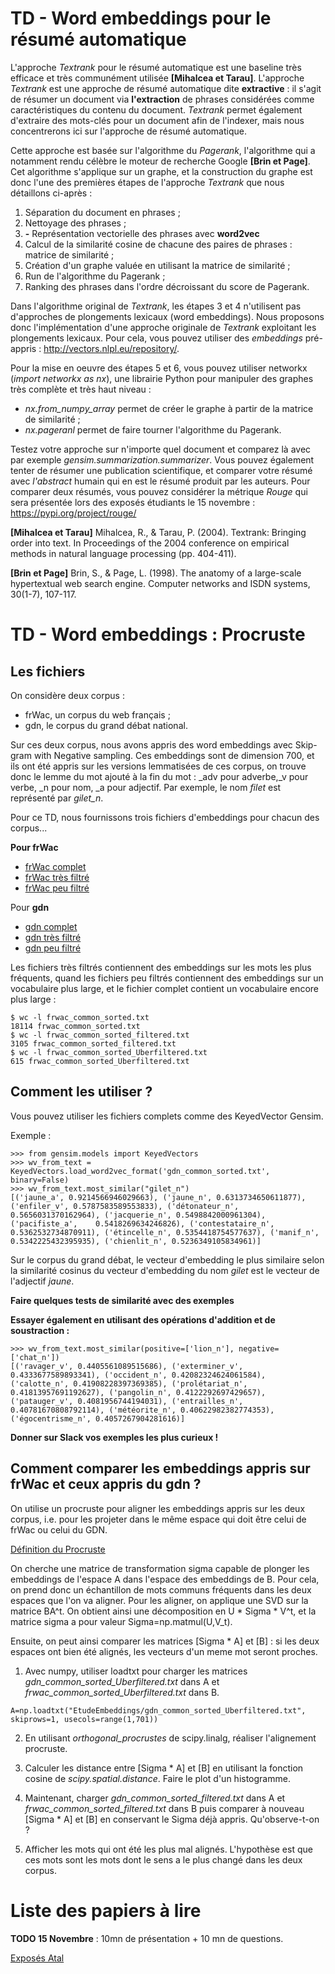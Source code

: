 # TD - Word embeddings pour le résumé automatique

L'approche *Textrank* pour le résumé automatique est une baseline très efficace et très communément utilisée **[Mihalcea et Tarau]**. L'approche *Textrank* est une approche de résumé automatique dite **extractive** : il s'agit de résumer un document via **l'extraction** de phrases considérées comme caractéristiques du contenu du document. *Textrank* permet également d'extraire des mots-clés pour un document afin de l'indexer, mais nous concentrerons ici sur l'approche de résumé automatique.
 
Cette approche est basée sur l'algorithme du *Pagerank*, l'algorithme qui a notamment rendu célèbre le moteur de recherche Google **[Brin et Page]**. Cet algorithme s'applique sur un graphe, et la construction du graphe est donc l'une des premières étapes de l'approche *Textrank* que nous détaillons ci-après : 
1. Séparation du document en phrases ;
2. Nettoyage des phrases ;
3. **-** Représentation vectorielle des phrases avec **word2vec**
4. Calcul de la similarité cosine de chacune des paires de phrases : matrice de similarité ;
5. Création d'un graphe valuée en utilisant la matrice de similarité ;
6. Run de l'algorithme du Pagerank ;
7. Ranking des phrases dans l'ordre décroissant du score de Pagerank.

Dans l'algorithme original de *Textrank*, les étapes 3 et 4 n'utilisent pas d'approches de plongements lexicaux (word embeddings). Nous proposons donc l'implémentation d'une approche originale de *Textrank* exploitant les plongements lexicaux. Pour cela, vous pouvez utiliser des *embeddings* pré-appris : http://vectors.nlpl.eu/repository/.

Pour la mise en oeuvre des étapes 5 et 6, vous pouvez utiliser networkx (*import networkx as nx*), une librairie Python pour manipuler des graphes très complète et très haut niveau :
- *nx.from_numpy_array* permet de créer le graphe à partir de la matrice de similarité ;
- *nx.pageranl* permet de faire tourner l'algorithme du Pagerank.

Testez votre approche sur n'importe quel document et comparez là avec par exemple *gensim.summarization.summarizer*. Vous pouvez également tenter de résumer une publication scientifique, et comparer votre résumé avec *l'abstract* humain qui en est le résumé produit par les auteurs. Pour comparer deux résumés, vous pouvez considérer la métrique *Rouge* qui sera présentée lors des exposés étudiants le 15 novembre : https://pypi.org/project/rouge/


**[Mihalcea et Tarau]** Mihalcea, R., & Tarau, P. (2004). Textrank: Bringing order into text. In Proceedings of the 2004 conference on empirical methods in natural language processing (pp. 404-411).

**[Brin et Page]** Brin, S., & Page, L. (1998). The anatomy of a large-scale hypertextual web search engine. Computer networks and ISDN systems, 30(1-7), 107-117.

# TD - Word embeddings : Procruste 

## Les fichiers

On considère deux corpus : 
- frWac, un corpus du web français ;
- gdn, le corpus du grand débat national.

Sur ces deux corpus, nous avons appris des word embeddings avec Skip-gram with Negative sampling. Ces embeddings sont de dimension 700, et ils ont été appris sur les versions lemmatisées de ces corpus, on trouve donc le lemme du mot ajouté à la fin du mot :
\_adv pour adverbe,\_v pour verbe, \_n pour nom, \_a pour adjectif. Par exemple, le nom *filet* est représenté par *gilet_n*.

Pour ce TD, nous fournissons trois fichiers d'embeddings pour chacun des corpus...

**Pour frWac**
- [frWac complet](frwac_common_sorted.zip)
- [frWac très filtré](frwac_common_sorted_Uberfiltered.txt)
- [frWac peu filtré](frwac_common_sorted_filtered.txt)

Pour **gdn**
- [gdn complet](gdn_common_sorted.zip)
- [gdn très filtré](gdn_common_sorted_Uberfiltered.txt)
- [gdn peu filtré](gdn_common_sorted_filtered.txt)

Les fichiers très filtrés contiennent des embeddings sur les mots les plus fréquents, quand les fichiers peu filtrés contiennent des embeddings sur un vocabulaire plus large, et le fichier complet contient un vocabulaire encore plus large : 
```
$ wc -l frwac_common_sorted.txt 
18114 frwac_common_sorted.txt
$ wc -l frwac_common_sorted_filtered.txt 
3105 frwac_common_sorted_filtered.txt
$ wc -l frwac_common_sorted_Uberfiltered.txt 
615 frwac_common_sorted_Uberfiltered.txt
```

## Comment les utiliser ?

Vous pouvez utiliser les fichiers complets comme des KeyedVector Gensim.

Exemple : 
```
>>> from gensim.models import KeyedVectors
>>> wv_from_text = KeyedVectors.load_word2vec_format('gdn_common_sorted.txt', binary=False)
>>> wv_from_text.most_similar("gilet_n")
[('jaune_a', 0.9214566946029663), ('jaune_n', 0.6313734650611877), ('enfiler_v', 0.5787583589553833), ('détonateur_n', 0.5656031370162964), ('jacquerie_n', 0.5498842000961304), ('pacifiste_a', 	0.5418269634246826), ('contestataire_n', 0.5362532734870911), ('étincelle_n', 0.5354418754577637), ('manif_n', 0.5342225432395935), ('chienlit_n', 0.5236349105834961)]
```
Sur le corpus du grand débat, le vecteur d'embedding le plus similaire selon la similarité cosinus du vecteur d'embedding du nom *gilet* est le vecteur de l'adjectif *jaune*.

**Faire quelques tests de similarité avec des exemples**

**Essayer également en utilisant des opérations d'addition et de soustraction :**
```
>>> wv_from_text.most_similar(positive=['lion_n'], negative=['chat_n'])
[('ravager_v', 0.4405561089515686), ('exterminer_v', 0.4333677589893341), ('occident_n', 0.42082324624061584), ('calotte_n', 0.41908228397369385), ('prolétariat_n', 0.41813957691192627), ('pangolin_n', 0.4122292697429657), ('patauger_v', 0.4081956744194031), ('entrailles_n', 0.40781670808792114), ('météorite_n', 0.40622982382774353), ('égocentrisme_n', 0.4057267904281616)]
```

**Donner sur Slack vos exemples les plus curieux !**

## Comment comparer les embeddings appris sur frWac et ceux appris du gdn ?

On utilise un procruste pour aligner les embeddings appris sur les deux corpus, i.e. pour les projeter dans le même espace qui doit être celui de frWac ou celui du GDN.

[Définition du Procruste](https://en.wikipedia.org/wiki/Orthogonal_Procrustes_problem)

On cherche une matrice de transformation sigma capable de plonger les embeddings de l'espace A dans l'espace des embeddings de B. Pour cela, on prend donc un échantillon de mots communs fréquents dans les deux espaces que l'on va aligner. Pour les aligner, on applique une SVD sur la matrice BA^t. On obtient ainsi une décomposition en U * Sigma * V^t, et la matrice sigma a pour valeur Sigma=np.matmul(U,V_t).

Ensuite, on peut ainsi comparer les matrices [Sigma * A] et [B] : si les deux espaces ont bien été alignés, les vecteurs d'un meme mot seront proches.

1. Avec numpy, utiliser loadtxt pour charger les matrices *gdn_common_sorted_Uberfiltered.txt* dans A et *frwac_common_sorted_Uberfiltered.txt* dans B.
```
A=np.loadtxt("EtudeEmbeddings/gdn_common_sorted_Uberfiltered.txt", skiprows=1, usecols=range(1,701))
```

2. En utilisant *orthogonal_procrustes* de scipy.linalg, réaliser l'alignement procruste.

3. Calculer les distance entre [Sigma * A] et [B] en utilisant la fonction cosine de *scipy.spatial.distance*. Faire le plot d'un histogramme.

4. Maintenant, charger *gdn_common_sorted_filtered.txt* dans A et *frwac_common_sorted_filtered.txt* dans B puis comparer à nouveau [Sigma * A] et [B] en conservant le Sigma déjà appris. Qu'observe-t-on ?

5. Afficher les mots qui ont été les plus mal alignés. L'hypothèse est que ces mots sont les mots dont le sens a le plus changé dans les deux corpus.


# Liste des papiers à lire 

**TODO 15 Novembre** : 10mn de présentation + 10 mn de questions. 

[Exposés Atal](https://lite.framacalc.org/papiersalire)
